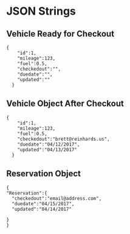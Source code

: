 # JSON Strings


## Vehicle Ready for Checkout

```
{
    "id":1,
    "mileage":123,
    "fuel":0.5,
    "checkedout":"",
    "duedate":"",
    "updated":""
  }
```  

## Vehicle Object After Checkout

```
{
    "id":1,
    "mileage":123,
    "fuel":0.5,
    "checkedout":"brett@reinhards.us",
    "duedate":"04/12/2017",
    "updated":"04/13/2017"
  }
```

## Reservation Object

```
{
"Reservation":{
  "checkedout":"email@address.com",
  "duedate":"04/15/2017",
  "updated":"04/14/2017"
  
}  
}
```
